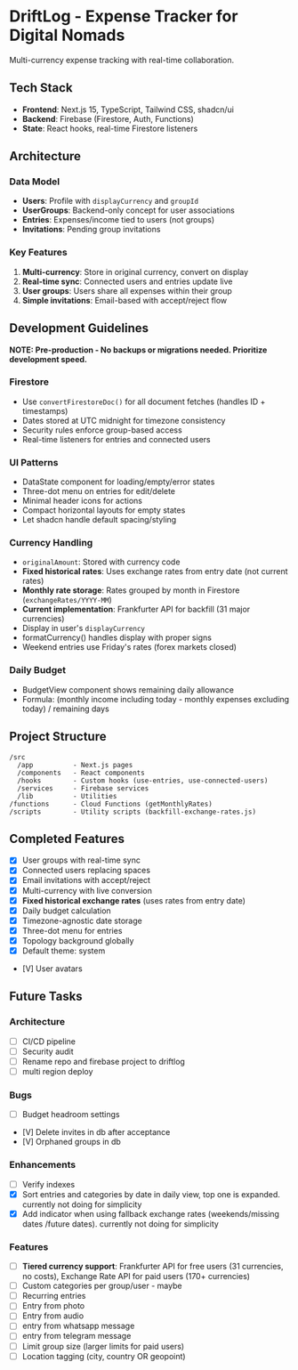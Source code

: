 # DriftLog - Expense Tracker for Digital Nomads

Multi-currency expense tracking with real-time collaboration.

## Tech Stack
- **Frontend**: Next.js 15, TypeScript, Tailwind CSS, shadcn/ui
- **Backend**: Firebase (Firestore, Auth, Functions)
- **State**: React hooks, real-time Firestore listeners

## Architecture

### Data Model
- **Users**: Profile with `displayCurrency` and `groupId`
- **UserGroups**: Backend-only concept for user associations
- **Entries**: Expenses/income tied to users (not groups)
- **Invitations**: Pending group invitations

### Key Features
1. **Multi-currency**: Store in original currency, convert on display
2. **Real-time sync**: Connected users and entries update live
3. **User groups**: Users share all expenses within their group
4. **Simple invitations**: Email-based with accept/reject flow

## Development Guidelines

**NOTE: Pre-production - No backups or migrations needed. Prioritize development speed.**

### Firestore
- Use `convertFirestoreDoc()` for all document fetches (handles ID + timestamps)
- Dates stored at UTC midnight for timezone consistency
- Security rules enforce group-based access
- Real-time listeners for entries and connected users

### UI Patterns
- DataState component for loading/empty/error states  
- Three-dot menu on entries for edit/delete
- Minimal header icons for actions
- Compact horizontal layouts for empty states
- Let shadcn handle default spacing/styling

### Currency Handling
- `originalAmount`: Stored with currency code
- **Fixed historical rates**: Uses exchange rates from entry date (not current rates)
- **Monthly rate storage**: Rates grouped by month in Firestore (`exchangeRates/YYYY-MM`)
- **Current implementation**: Frankfurter API for backfill (31 major currencies)
- Display in user's `displayCurrency`
- formatCurrency() handles display with proper signs
- Weekend entries use Friday's rates (forex markets closed)

### Daily Budget
- BudgetView component shows remaining daily allowance
- Formula: (monthly income including today - monthly expenses excluding today) / remaining days

## Project Structure
```
/src
  /app          - Next.js pages
  /components   - React components  
  /hooks        - Custom hooks (use-entries, use-connected-users)
  /services     - Firebase services
  /lib          - Utilities
/functions      - Cloud Functions (getMonthlyRates)
/scripts        - Utility scripts (backfill-exchange-rates.js)
```

## Completed Features
- [x] User groups with real-time sync
- [x] Connected users replacing spaces
- [x] Email invitations with accept/reject
- [x] Multi-currency with live conversion
- [x] **Fixed historical exchange rates** (uses rates from entry date)
- [x] Daily budget calculation
- [x] Timezone-agnostic date storage
- [x] Three-dot menu for entries
- [x] Topology background globally
- [x] Default theme: system
- [V] User avatars

## Future Tasks
### Architecture
- [ ] CI/CD pipeline
- [ ] Security audit
- [ ] Rename repo and firebase project to driftlog
- [ ] multi region deploy
### Bugs
- [ ] Budget headroom settings
- [V] Delete invites in db after acceptance
- [V] Orphaned groups in db
### Enhancements
- [ ] Verify indexes
- [X] Sort entries and categories by date in daily view, top one is expanded. currently not doing for simplicity
- [X] Add indicator when using fallback exchange rates (weekends/missing dates /future dates). currently not doing for simplicity
### Features
- [ ] **Tiered currency support**: Frankfurter API for free users (31 currencies, no costs), Exchange Rate API for paid users (170+ currencies)
- [ ] Custom categories per group/user - maybe
- [ ] Recurring entries
- [ ] Entry from photo
- [ ] Entry from audio
- [ ] entry from whatsapp message
- [ ] entry from telegram message
- [ ] Limit group size (larger limits for paid users)
- [ ] Location tagging (city, country OR geopoint)
